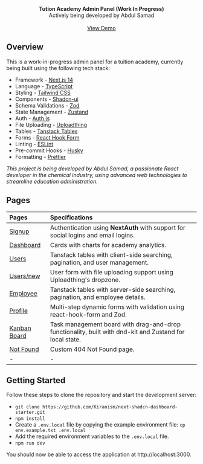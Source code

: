 <picture>
  <source media="(prefers-color-scheme: dark)" srcset="https://user-images.githubusercontent.com/9113740/201498864-2a900c64-d88f-4ed4-b5cf-770bcb57e1f5.png">
  <source media="(prefers-color-scheme: light)" srcset="https://user-images.githubusercontent.com/9113740/201498152-b171abb8-9225-487a-821c-6ff49ee48579.png">
</picture>

<div align="center"><strong>Tution Academy Admin Panel (Work In Progress)</strong></div>
<div align="center">Actively being developed by Abdul Samad</div>
<br />
<div align="center">
<a href="#">View Demo</a>
<span>
</div>

## Overview

This is a work-in-progress admin panel for a tuition academy, currently being built using the following tech stack:

- Framework - [Next.js 14](https://nextjs.org/14)
- Language - [TypeScript](https://www.typescriptlang.org)
- Styling - [Tailwind CSS](https://tailwindcss.com)
- Components - [Shadcn-ui](https://ui.shadcn.com)
- Schema Validations - [Zod](https://zod.dev)
- State Management - [Zustand](https://zustand-demo.pmnd.rs)
- Auth - [Auth.js](https://authjs.dev/)
- File Uploading - [Uploadthing](https://uploadthing.com)
- Tables - [Tanstack Tables](https://ui.shadcn.com/docs/components/data-table)
- Forms - [React Hook Form](https://ui.shadcn.com/docs/components/form)
- Linting - [ESLint](https://eslint.org)
- Pre-commit Hooks - [Husky](https://typicode.github.io/husky/)
- Formatting - [Prettier](https://prettier.io)

_This project is being developed by Abdul Samad, a passionate React developer in the chemical industry, using advanced web technologies to streamline education administration._

## Pages

| Pages                                                                | Specifications                                                                                          |
| :------------------------------------------------------------------- | :------------------------------------------------------------------------------------------------------ |
| [Signup](#)                                                          | Authentication using **NextAuth** with support for social logins and email logins.                       |
| [Dashboard](#)                                                       | Cards with charts for academy analytics.                                                                |
| [Users](#)                                                           | Tanstack tables with client-side searching, pagination, and user management.                             |
| [Users/new](#)                                                       | User form with file uploading support using Uploadthing's dropzone.                                      |
| [Employee](#)                                                        | Tanstack tables with server-side searching, pagination, and employee details.                            |
| [Profile](#)                                                         | Multi-step dynamic forms with validation using react-hook-form and Zod.                                  |
| [Kanban Board](#)                                                    | Task management board with drag-and-drop functionality, built with dnd-kit and Zustand for local state.  |
| [Not Found](#)                                                       | Custom 404 Not Found page.                                                                               |
| -                                                                    | -                                                                                                       |

## Getting Started

Follow these steps to clone the repository and start the development server:

- `git clone https://github.com/Kiranism/next-shadcn-dashboard-starter.git`
- `npm install`
- Create a `.env.local` file by copying the example environment file:
  `cp env.example.txt .env.local`
- Add the required environment variables to the `.env.local` file.
- `npm run dev`

You should now be able to access the application at http://localhost:3000.
